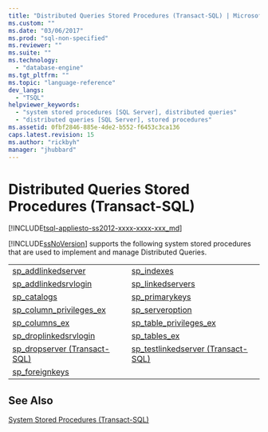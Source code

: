```yaml
---
title: "Distributed Queries Stored Procedures (Transact-SQL) | Microsoft Docs"
ms.custom: ""
ms.date: "03/06/2017"
ms.prod: "sql-non-specified"
ms.reviewer: ""
ms.suite: ""
ms.technology: 
  - "database-engine"
ms.tgt_pltfrm: ""
ms.topic: "language-reference"
dev_langs: 
  - "TSQL"
helpviewer_keywords: 
  - "system stored procedures [SQL Server], distributed queries"
  - "distributed queries [SQL Server], stored procedures"
ms.assetid: 0fbf2846-885e-4de2-b552-f6453c3ca136
caps.latest.revision: 15
ms.author: "rickbyh"
manager: "jhubbard"
---
```

# Distributed Queries Stored Procedures (Transact-SQL)
[!INCLUDE[tsql-appliesto-ss2012-xxxx-xxxx-xxx_md](../../../integration-services/system/stored-procedures/includes/tsql-appliesto-ss2012-xxxx-xxxx-xxx-md.md)]

  [!INCLUDE[ssNoVersion](../../../advanced-analytics/r-services/includes/ssnoversion-md.md)] supports the following system stored procedures that are used to implement and manage Distributed Queries.  
  
|||  
|-|-|  
|[sp_addlinkedserver](../../../relational-databases/reference/system-stored-procedures/sp-addlinkedserver-transact-sql.md)|[sp_indexes](../../../relational-databases/reference/system-stored-procedures/sp-indexes-transact-sql.md)|  
|[sp_addlinkedsrvlogin](../../../relational-databases/reference/system-stored-procedures/sp-addlinkedsrvlogin-transact-sql.md)|[sp_linkedservers](../../../relational-databases/reference/system-stored-procedures/sp-linkedservers-transact-sql.md)|  
|[sp_catalogs](../../../relational-databases/reference/system-stored-procedures/sp-catalogs-transact-sql.md)|[sp_primarykeys](../../../relational-databases/reference/system-stored-procedures/sp-primarykeys-transact-sql.md)|  
|[sp_column_privileges_ex](../../../relational-databases/reference/system-stored-procedures/sp-column-privileges-ex-transact-sql.md)|[sp_serveroption](../../../relational-databases/reference/system-stored-procedures/sp-serveroption-transact-sql.md)|  
|[sp_columns_ex](../../../relational-databases/reference/system-stored-procedures/sp-columns-ex-transact-sql.md)|[sp_table_privileges_ex](../../../relational-databases/reference/system-stored-procedures/sp-table-privileges-ex-transact-sql.md)|  
|[sp_droplinkedsrvlogin](../../../relational-databases/reference/system-stored-procedures/sp-droplinkedsrvlogin-transact-sql.md)|[sp_tables_ex](../../../relational-databases/reference/system-stored-procedures/sp-tables-ex-transact-sql.md)|  
|[sp_dropserver &#40;Transact-SQL&#41;](../../../relational-databases/reference/system-stored-procedures/sp-dropserver-transact-sql.md)|[sp_testlinkedserver &#40;Transact-SQL&#41;](../../../relational-databases/reference/system-stored-procedures/sp-testlinkedserver-transact-sql.md)|  
|[sp_foreignkeys](../../../relational-databases/reference/system-stored-procedures/sp-foreignkeys-transact-sql.md)||  
  
## See Also  
 [System Stored Procedures &#40;Transact-SQL&#41;](../../../relational-databases/reference/system-stored-procedures/system-stored-procedures-transact-sql.md)  
  
  